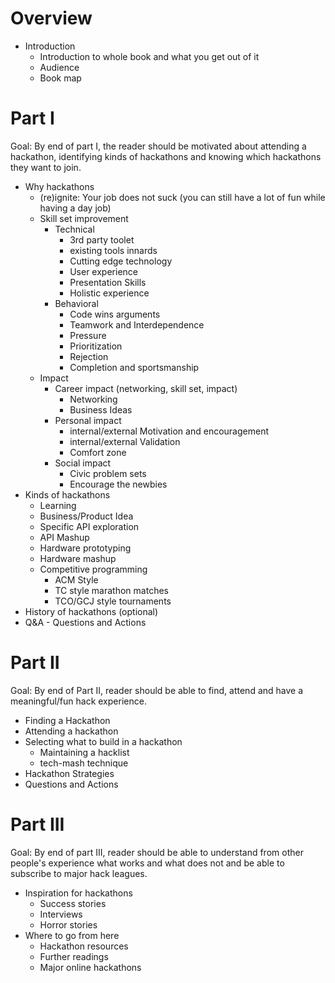 # Overview
- Introduction
	- Introduction to whole book and what you get out of it
	- Audience
	- Book map 
	
# Part I
Goal: By end of part I, the reader should be motivated about attending a hackathon, identifying kinds of hackathons and knowing which hackathons they want to join. 

- Why hackathons
  - (re)ignite: Your job does not suck (you can still have a lot of fun while having a day job)
  - Skill set improvement
  	- Technical
  		- 3rd party toolet
  		- existing tools innards
  		- Cutting edge technology
  		- User experience
		- Presentation Skills  
  		- Holistic experience
  	- Behavioral
  		- Code wins arguments
  		- Teamwork and Interdependence
  		- Pressure
  		- Prioritization
  		- Rejection
  		- Completion and sportsmanship
  - Impact
  	- Career impact (networking, skill set, impact)
  		- Networking
  		- Business Ideas
  	- Personal impact
  		- internal/external Motivation and encouragement
  		- internal/external Validation
  		- Comfort zone
  	- Social impact
	  	- Civic problem sets
  		- Encourage the newbies
- Kinds of hackathons
	- Learning 
	- Business/Product Idea
	- Specific API exploration
	- API Mashup
	- Hardware prototyping
	- Hardware mashup
	- Competitive programming
		- ACM Style
		- TC style marathon matches
		- TCO/GCJ style tournaments
- History of hackathons (optional)
- Q&A - Questions and Actions


# Part II
Goal: By end of Part II, reader should be able to find, attend and have a meaningful/fun hack experience.

- Finding a Hackathon
- Attending a hackathon
- Selecting what to build in a hackathon
	- Maintaining a hacklist
	- tech-mash technique
- Hackathon Strategies
- Questions and Actions

# Part III
Goal: By end of part III, reader should be able to understand from other people's experience what works and what does not and be able to subscribe to major hack leagues.
 
- Inspiration for hackathons
  - Success stories
  - Interviews
  - Horror stories
- Where to go from here
  - Hackathon resources
  - Further readings
  - Major online hackathons


